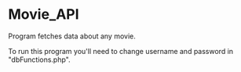 # Movie_API
Program fetches data about any movie.

To run this program you'll need to change username and password in "dbFunctions.php".
